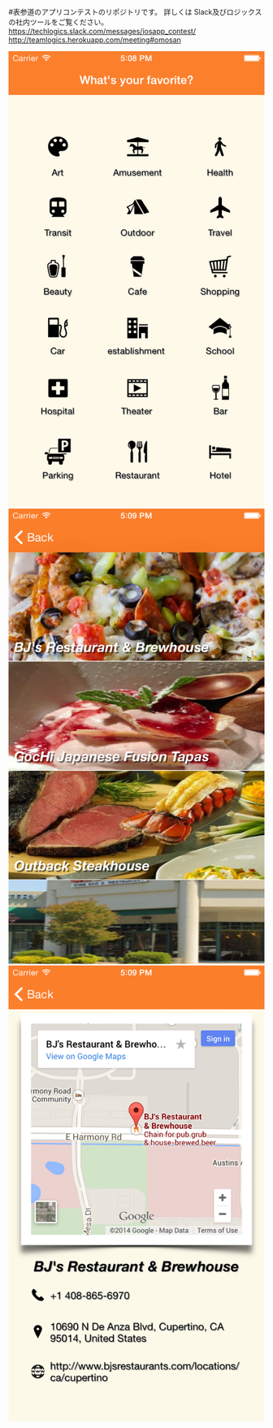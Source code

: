 
#表参道のアプリコンテストのリポジトリです。 
詳しくは Slack及びロジックスの社内ツールをご覧ください。  
https://techlogics.slack.com/messages/iosapp_contest/  
http://teamlogics.herokuapp.com/meeting#omosan  

![Screenshot01](ss01.png)
![Screenshot02](ss02.png)
![Screenshot03](ss03.png)

